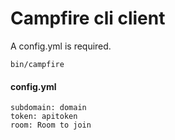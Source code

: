 # Campfire cli client

A config.yml is required.

    bin/campfire

#### config.yml
	subdomain: domain
	token: apitoken
	room: Room to join
